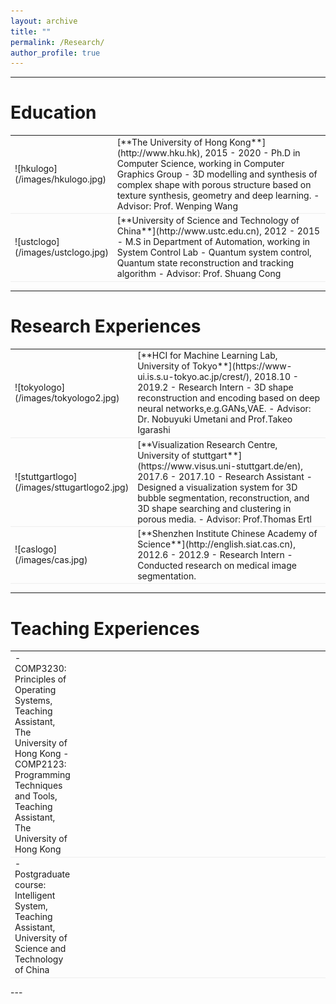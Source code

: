 ```yaml
---
layout: archive
title: ""
permalink: /Research/
author_profile: true
---
```


---
# Education
<table style="width:100%">
<col width="9%">
<col width="20">
<col >
<tr style="border-bottom:1pt solid #eee">
<td markdown="1">
![hkulogo](/images/hkulogo.jpg)
</td>
<td markdown="1">
[**The University of Hong Kong**](http://www.hku.hk), 2015 - 2020 
- Ph.D in Computer Science, working in Computer Graphics Group
- 3D modelling and synthesis of complex shape with porous structure based on texture synthesis, geometry and deep learning. 
- Advisor: Prof. Wenping Wang

</td> 
</tr>


<tr style="border-bottom:1pt solid #eee">
<td markdown="1">
![ustclogo](/images/ustclogo.jpg)
</td>
<td markdown="1">
[**University of Science and Technology of China**](http://www.ustc.edu.cn), 2012 - 2015
- M.S in Department of Automation, working in System Control Lab
- Quantum system control, Quantum state reconstruction and tracking algorithm      
- Advisor: Prof. Shuang Cong

</td> 
</tr>

</table>

---

# Research Experiences

<table style="width:100%">
<col width="9%">
<col width="20">
<col >
<tr style="border-bottom:1pt solid #eee">
<td markdown="1">
![tokyologo](/images/tokyologo2.jpg)
</td>
<td markdown="1">
[**HCI for Machine Learning Lab, University of Tokyo**](https://www-ui.is.s.u-tokyo.ac.jp/crest/), 2018.10 - 2019.2
- Research Intern 
- 3D shape reconstruction and encoding based on deep neural networks,e.g.GANs,VAE.
- Advisor: Dr. Nobuyuki Umetani and Prof.Takeo Igarashi

</td> 
</tr>

<tr style="border-bottom:1pt solid #eee">
<td markdown="1">
![stuttgartlogo](/images/sttugartlogo2.jpg)
</td>
<td markdown="1">
[**Visualization Research Centre, University of stuttgart**](https://www.visus.uni-stuttgart.de/en), 2017.6 - 2017.10
- Research Assistant  
- Designed a visualization system for 3D bubble segmentation, reconstruction, and 3D shape searching and clustering in porous media.
- Advisor: Prof.Thomas Ertl 
</td> 
</tr>

<tr style="border-bottom:1pt solid #eee">
<td markdown="1">
![caslogo](/images/cas.jpg)</td>
 </td>
<td markdown="1">
[**Shenzhen Institute Chinese Academy of Science**](http://english.siat.cas.cn), 2012.6 - 2012.9 
- Research Intern 
- Conducted research on medical image segmentation.
</tr>

</table>

---


# Teaching Experiences
<table style="width:100%">
<col width="9%">
<col width="20">
<col >
<tr style="border-bottom:1pt solid #eee">
</td>
<td markdown="1">
- COMP3230: Principles of Operating Systems, Teaching Assistant, The University of Hong Kong 
- COMP2123: Programming Techniques and Tools, Teaching Assistant, The University of Hong Kong 
</td> 
</tr>
 

<tr style="border-bottom:1pt solid #eee">
</td>
<td markdown="1">
- Postgraduate course: Intelligent System, Teaching Assistant, University of Science and Technology of China
</td> 
</tr>

</table>      
---

